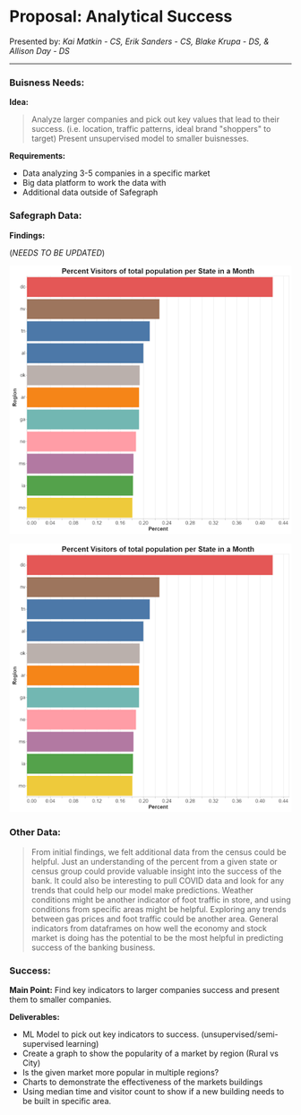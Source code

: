 
# Proposal: Analytical Success

Presented by: *Kai Matkin - CS, Erik Sanders - CS, Blake Krupa - DS, & Allison Day - DS*

---
### Buisness Needs:
**Idea:** 
>Analyze larger companies and pick out key values that lead to their success. (i.e. location, traffic patterns, ideal brand "shoppers" to target) Present unsupervised model to smaller buisnesses.

**Requirements:**
- Data analyzing 3-5 companies in a specific market
- Big data platform to work the data with
- Additional data outside of Safegraph

### Safegraph Data:
**Findings:**

(*NEEDS TO BE UPDATED*)


![](unnamed.png)


![](unnamed1.png)

### Other Data:

> From initial findings, we felt additional data from the census could be helpful. Just an understanding of the percent from a given state or census group could provide valuable insight into the success of the bank. 
It could also be interesting to pull COVID data and look for any trends that could help our model make predictions. 
Weather conditions might be another indicator of foot traffic in store, and using conditions from specific areas might be helpful. 
Exploring any trends between gas prices and foot traffic could be another area.
General indicators from dataframes on how well the economy and stock market is doing has the potential to be the most helpful in predicting success of the banking business. 


### Success: 


**Main Point:** Find key indicators to larger companies success and present them to smaller companies.

**Deliverables:**
- ML Model to pick out key indicators to success. (unsupervised/semi-supervised learning)
- Create a graph to show the popularity of a market by region (Rural vs City)
- Is the given market more popular in multiple regions?
- Charts to demonstrate the effectiveness of the markets buildings
- Using median time and visitor count to show if a new building needs to be built in specific area.

